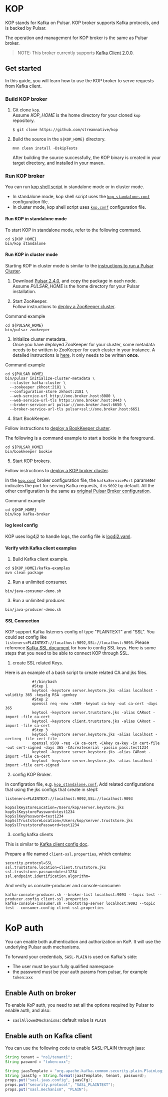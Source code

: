 # KOP

KOP stands for Kafka on Pulsar. KOP broker supports Kafka protocols, and is backed by Pulsar.

The operation and management for KOP broker is the same as Pulsar broker.

> NOTE: This broker currently supports [Kafka Client 2.0.0](https://kafka.apache.org/20/documentation.html).

## Get started

In this guide, you will learn how to use the KOP broker to serve requests from Kafka client.

### Build KOP broker

1. Git clone `kop`.    
Assume *KOP_HOME* is the home directory for your cloned `kop` repository.
  
   ```
   $ git clone https://github.com/streamnative/kop
   ```

2. Build the source in the `${KOP_HOME}` directory.
   
   ```
   mvn clean install -DskipTests
   ```
   After building the source successfully, the KOP binary is created in your target directory, and installed in your maven.  

### Run KOP broker

You can run [kop shell script](https://github.com/streamnative/kop/blob/master/bin/kop) in standalone mode or in cluster mode.

- In standalone mode, kop shell script uses the [`kop_standalone.conf`](https://github.com/streamnative/kop/blob/master/conf/kop_standalone.conf) configuration file.
- In cluster mode, kop shell script uses [`kop.conf`](https://github.com/streamnative/kop/blob/master/conf/kop.conf) configuration file.

#### Run KOP in standalone mode
To start KOP in standalone mode, refer to the following command.

```access transformers
cd ${KOP_HOME}
bin/kop standalone
```

#### Run KOP in cluster mode

Starting KOP in cluster mode is similar to the [instructions to run a Pulsar Cluster](http://pulsar.apache.org/docs/en/deploy-bare-metal/).

1. Download [Pulsar 2.4.0](http://pulsar.apache.org/en/download/), and copy the package in each node.  
   Assume *PULSAR_HOME* is the home directory for your Pulsar installation.

2. Start ZooKeeper.  
Follow instructions to [deploy a ZooKeeper cluster](http://pulsar.apache.org/docs/en/deploy-bare-metal/#deploying-a-zookeeper-cluster).

Command example

```access transformers
cd ${PULSAR_HOME}
bin/pulsar zookeeper
```

3. Initialize cluster metadata.  
Once you have deployed ZooKeeper for your cluster, some metadata needs to be written to ZooKeeper for each cluster in your instance. 
A detailed instructions is [here](http://pulsar.apache.org/docs/en/deploy-bare-metal/#initializing-cluster-metadata).
It only needs to be written **once**. 

Command example

```access transformers
cd ${PULSAR_HOME}
bin/pulsar initialize-cluster-metadata \                    
  --cluster kafka-cluster \
  --zookeeper zkhost:2181 \
  --configuration-store zkhost:2181 \
  --web-service-url http://one.broker.host:8080 \
  --web-service-url-tls https://one.broker.host:8443 \
  --broker-service-url pulsar://one.broker.host:6650 \
  --broker-service-url-tls pulsar+ssl://one.broker.host:6651
```

4. Start BookKeeper.

Follow instructions to [deploy a BookKeeper cluster](http://pulsar.apache.org/docs/en/deploy-bare-metal/#deploying-a-bookkeeper-cluster).

The following is a command example to start a bookie in the foreground.

```access transformers
cd ${PULSAR_HOME}
bin/bookkeeper bookie  
```

5. Start KOP brokers.

Follow instructions to [deploy a KOP broker cluster](http://pulsar.apache.org/docs/en/deploy-bare-metal/#deploying-pulsar-brokers).

In the [`kop.conf`](https://github.com/streamnative/kop/blob/master/conf/kop.conf) broker configuration file, the `kafkaServicePort` parameter indicates the port for serving Kafka requests, it is `9092` by default. All the other configuration is the same as [original Pulsar Broker configuration](http://pulsar.apache.org/docs/en/deploy-bare-metal/#configuring-brokers).

Command example

```access transformers
cd ${KOP_HOME}
bin/kop kafka-broker
```

#### log level config

KOP uses log4j2 to handle logs, the config file is [log4j2.yaml](https://github.com/streamnative/kop/blob/master/conf/log4j2.yaml).

#### Verify with Kafka client examples

1. Build Kafka client example.

```access transformers
cd ${KOP_HOME}/kafka-examples
mvn clean package
```

2. Run a unlimited consumer.

```
bin/java-consumer-demo.sh
```

3. Run a unlimited producer.

```
bin/java-producer-demo.sh
```

#### SSL Connection

KOP support Kafka listeners config of type "PLAINTEXT" and "SSL". 
You could set config like `listeners=PLAINTEXT://localhost:9092,SSL://localhost:9093`. 
Please reference [Kafka SSL document](https://kafka.apache.org/documentation/#security_ssl) for how to config SSL keys.
Here is some steps that you need to be able to connect KOP through SSL.

1. create SSL related Keys.

Here is an example of a bash script to create related CA and jks files.
```access transformers
            #!/bin/bash
            #Step 1
            keytool -keystore server.keystore.jks -alias localhost -validity 365 -keyalg RSA -genkey
            #Step 2
            openssl req -new -x509 -keyout ca-key -out ca-cert -days 365
            keytool -keystore server.truststore.jks -alias CARoot -import -file ca-cert
            keytool -keystore client.truststore.jks -alias CARoot -import -file ca-cert
            #Step 3
            keytool -keystore server.keystore.jks -alias localhost -certreq -file cert-file
            openssl x509 -req -CA ca-cert -CAkey ca-key -in cert-file -out cert-signed -days 365 -CAcreateserial -passin pass:test1234
            keytool -keystore server.keystore.jks -alias CARoot -import -file ca-cert
            keytool -keystore server.keystore.jks -alias localhost -import -file cert-signed
```

2. config KOP Broker.

In configration file, e.g. [`kop_standalone.conf`](https://github.com/streamnative/kop/blob/master/conf/kop_standalone.conf),
Add related configurations that using the jks configs that create in step1:
```access transformers
listeners=PLAINTEXT://localhost:9092,SSL://localhost:9093

kopSslKeystoreLocation=/Users/kop/server.keystore.jks
kopSslKeystorePassword=test1234
kopSslKeyPassword=test1234
kopSslTruststoreLocation=/Users/kop/server.truststore.jks
kopSslTruststorePassword=test1234
```

3. config kafka clients

This is similar to [Kafka client config doc](https://kafka.apache.org/documentation/#security_configclients).

Prepare a file named `client-ssl.properties`, which contains:
```
security.protocol=SSL
ssl.truststore.location=client.truststore.jks
ssl.truststore.password=test1234
ssl.endpoint.identification.algorithm=
```

And verify us console-producer and console-consumer:
```access transformers
kafka-console-producer.sh --broker-list localhost:9093 --topic test --producer.config client-ssl.properties
kafka-console-consumer.sh --bootstrap-server localhost:9093 --topic test --consumer.config client-ssl.properties
```

# KoP auth

You can enable both authentication and authorization on KoP. It will use the underlying Pulsar auth mechanisms.

To forward your credentials, `SASL-PLAIN` is used on Kafka's side:

* The user must be your fully qualified namespace
* the password must be your auth params from pulsar, for example `token:xxx`

## Enable Auth on broker

To enable KoP auth, you need to set all the options required by Pulsar to enable auth, and also:

*  `saslAllowedMechanisms`: default value is `PLAIN`

## Enable auth on Kafka client

You can use the following code to enable SASL-PLAIN through jaas:
```java
String tenant = "ns1/tenant1";
String pasword = "token:xxx";

String jaasTemplate = "org.apache.kafka.common.security.plain.PlainLoginModule required username=\"%s\" password=\"%s\";";
String jaasCfg = String.format(jaasTemplate, tenant, password);
props.put("sasl.jaas.config", jaasCfg);
props.put("security.protocol", "SASL_PLAINTEXT");
props.put("sasl.mechanism", "PLAIN");

```
